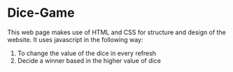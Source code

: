 # Dice-Game
This web page makes use of HTML and CSS for structure and design of the website.
It uses javascript in the following way:
1. To change the value of the dice in every refresh
2. Decide a winner based in the higher value of dice
